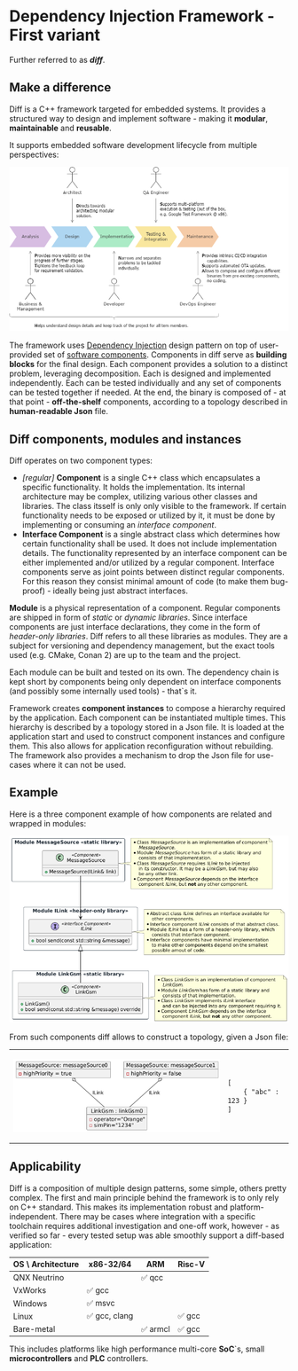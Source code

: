 # Dependency Injection Framework - First variant
Further referred to as **_diff_**.

## Make a difference
Diff is a C++ framework targeted for embedded systems. It provides a structured way to design and implement software - making it **modular**, **maintainable** and **reusable**. 

It supports embedded software development lifecycle from multiple perspectives:

<p align="center"><img src="img/sdlc.png" alt="Diff support for SDLC."/></p>

The framework uses [Dependency Injection](https://en.wikipedia.org/wiki/Dependency_injection) design pattern on top of user-provided set of [software components](https://en.wikipedia.org/wiki/Software_component). Components in diff serve as **building blocks** for the final design. Each component provides a solution to a distinct problem, leveraging decomposition. Each is designed and implemented independently. Each can be tested individually and any set of components can be tested together if needed. At the end, the binary is composed of - at that point - **off-the-shelf** components, according to a topology described in **human-readable Json** file. 

## Diff components, modules and instances
Diff operates on two component types:
- _[regular]_ **Component** is a single C++ class which encapsulates a specific functionality. It holds the implementation. Its internal architecture may be complex, utilizing various other classes and libraries. The class itsself is only only visible to the framework. If certain functionality needs to be exposed or utilized by it, it must be done by implementing or consuming an _interface component_.
- **Interface Component** is a single abstract class which determines how certain functionality shall be used. It does not include implementation details. The functionality represented by an interface component can be either implemented and/or utilized by a regular component. Interface components serve as joint points between distinct regular components. For this reason they consist minimal amount of code (to make them bug-proof) - ideally being just abstract interfaces.

**Module** is a physical representation of a component. Regular components are shipped in form of _static_ or _dynamic libraries_. Since interface components are just interface declarations, they come in the form of _header-only libraries_. Diff refers to all these libraries as modules. They are a subject for versioning and dependency management, but the exact tools used (e.g. CMake, Conan 2) are up to the team and the project. 

Each module can be built and tested on its own. The dependency chain is kept short by components being only dependent on interface components (and possibly some internally used tools) - that`s it. 

Framework creates **component instances** to compose a hierarchy required by the application. Each component can be instantiated multiple times. This hierarchy is described by a topology stored in a Json file. It is loaded at the application start and used to construct component instances and configure them. This also allows for application reconfiguration without rebuilding. The framework also provides a mechanism to drop the Json file for use-cases where it can not be used.

## Example
Here is a three component example of how components are related and wrapped in modules:
<p align="center"><img src="img/components.png" alt="Exemplary diff components."/></p>

From such components diff allows to construct a topology, given a Json file:
<table align="center">
    <tbody>
        <tr>
            <td><p align="center"><img src="img/instances.png" alt="Exemplary diff component instances."/></p></td>
            <td>
<pre>
<code data-trim id="json">[
    { "abc" : 123 }
]</code>
</pre>
            </td>
        </tr>
    </tbody>
</table>



## Applicability
Diff is a composition of multiple design patterns, some simple, others pretty complex. The first and main principle behind the framework is to only rely on C++ standard. This makes its implementation robust and platform-independent. There may be cases where integration with a specific toolchain requires additional investigation and one-off work, however - as verified so far - every tested setup was able smoothly support a diff-based application:

<table align="center">
    <thead>
        <tr>
            <th>OS \ Architecture</th>
            <th>x86-32/64</th>
            <th>ARM</th>
            <th>Risc-V</th>
        </tr>
    </thead>
    <tbody>
        <tr>
            <td>QNX Neutrino</td>
            <td></td>
            <td>✅ qcc</td>
            <td></td>
        </tr>
        <tr>
            <td>VxWorks</td>
            <td>✅ gcc</td>
            <td></td>
            <td></td>
        </tr>
        <tr>
            <td>Windows</td>
            <td>✅ msvc</td>
            <td></td>
            <td></td>
        </tr>
        <tr>
            <td>Linux</td>
            <td>✅ gcc, clang</td>
            <td></td>
            <td>✅ gcc</td>
        </tr>
        <tr>
            <td>Bare-metal</td>
            <td></td>
            <td>✅ armcl</td>
            <td>✅ gcc</td>
        </tr>
    </tbody>
</table>

This includes platforms like high performance multi-core **SoC**`s, small **microcontrollers** and **PLC** controllers.
